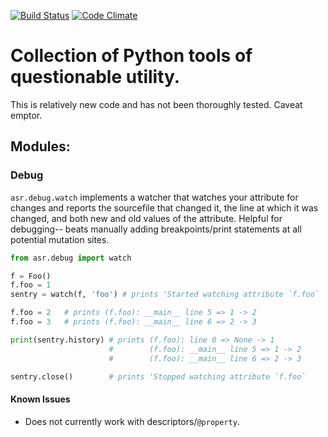 [![Build Status](https://travis-ci.org/emintham/asr.svg?branch=master)](https://travis-ci.org/emintham/asr)
[![Code Climate](https://codeclimate.com/github/emintham/asr/badges/gpa.svg)](https://codeclimate.com/github/emintham/asr)

# Collection of Python tools of questionable utility.

This is relatively new code and has not been thoroughly tested. Caveat emptor.

## Modules:

### Debug

`asr.debug.watch` implements a watcher that watches your attribute for changes and reports the sourcefile that changed it, the line at which it was changed, and both new and old values of the attribute. Helpful for debugging-- beats manually adding breakpoints/print statements at all potential mutation sites.


```python
from asr.debug import watch

f = Foo()
f.foo = 1
sentry = watch(f, 'foo') # prints 'Started watching attribute `f.foo`

f.foo = 2   # prints (f.foo): __main__ line 5 => 1 -> 2
f.foo = 3   # prints (f.foo): __main__ line 6 => 2 -> 3

print(sentry.history) # prints (f.foo): line 0 => None -> 1
                      #        (f.foo): __main__ line 5 => 1 -> 2
                      #        (f.foo): __main__ line 6 => 2 -> 3

sentry.close()        # prints 'Stopped watching attribute `f.foo`
```

#### Known Issues
- Does not currently work with descriptors/`@property`.
